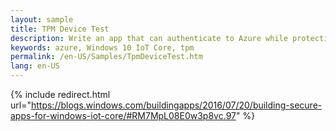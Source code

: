 ```yaml
---
layout: sample
title: TPM Device Test
description: Write an app that can authenticate to Azure while protecting the security-sensitive information on the device
keywords: azure, Windows 10 IoT Core, tpm
permalink: /en-US/Samples/TpmDeviceTest.htm
lang: en-US
---
```



{% include redirect.html url="https://blogs.windows.com/buildingapps/2016/07/20/building-secure-apps-for-windows-iot-core/#RM7MpL08E0w3p8vc.97" %}